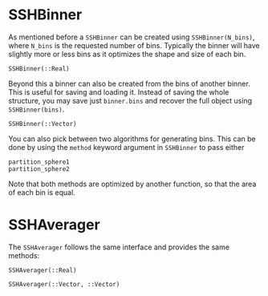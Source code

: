 # SSHBinner

As mentioned before a `SSHBinner` can be created using `SSHBinner(N_bins)`, where `N_bins` is the requested number of bins. Typically the binner will have slightly more or less bins as it optimizes the shape and size of each bin.

```@docs
SSHBinner(::Real)
```

Beyond this a binner can also be created from the bins of another binner. This is useful for saving and loading it. Instead of saving the whole structure, you may save just `binner.bins` and recover the full object using `SSHBinner(bins)`.

```@docs
SSHBinner(::Vector)
```

You can also pick between two algorithms for generating bins. This can be done by using the `method` keyword argument in `SSHBinner` to pass either

```@docs
partition_sphere1
partition_sphere2
```

Note that both methods are optimized by another function, so that the area of each bin is equal.

# SSHAverager

The `SSHAverager` follows the same interface and provides the same methods:

```@docs
SSHAverager(::Real)
```

```@docs
SSHAverager(::Vector, ::Vector)
```